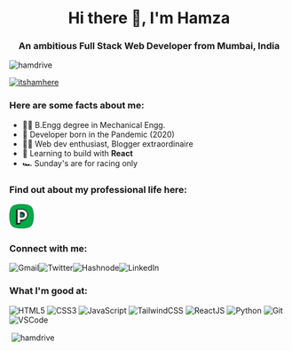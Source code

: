 <h1 align="center">Hi there 👋, I'm Hamza</h1>
<h3 align="center">An ambitious Full Stack Web Developer from Mumbai, India</h3>

<p align="left"> <img src="https://komarev.com/ghpvc/?username=hamdrive&label=Profile%20views&color=0e75b6&style=flat" alt="hamdrive" /> </p>

<p><a href="https://twitter.com/itshamhere" target="blank"><img src="https://img.shields.io/twitter/follow/itshamhere?logo=twitter&color=0e75b6&style=flat-square&label=Follow" alt="itshamhere" /></a> </p>

<h3>Here are some facts about me:</h3>

- 👩‍🎓 B.Engg degree in Mechanical Engg.
- 🧠 Developer born in the Pandemic (2020)
- 👩‍💻 Web dev enthusiast, Blogger extraordinaire
- 🌱 Learning to build with **React**
- 🏎 Sunday's are for racing only

<h3>Find out about my professional life here:</h3>
<a href="https://peerlist.io/hamza"><img height=44 src="https://github.com/Hamdrive/Hamdrive/blob/main/Logo-Primary-LogoMark-Squircle.svg"/></a>

<h3 align="left">Connect with me:</h3>
<a href="mailto:hamzas.husein@gmail.com"><img src="https://img.shields.io/badge/Gmail-D14836?style=for-the-badge&logo=gmail&logoColor=white" alt="Gmail" align="left"/></a> 
<a href="https://twitter.com/itshamhere"><img src="https://img.shields.io/badge/Twitter-1DA1F2?style=for-the-badge&logo=twitter&logoColor=white" alt="Twitter"  align="left"/></a>
<a href="https://hamzahusein.hashnode.dev/"><img src="https://img.shields.io/badge/Hashnode-2962FF?style=for-the-badge&logo=hashnode&logoColor=white" alt="Hashnode" align="left" /> </a>
<a href="https://linkedin.com/in/hamza-husein"><img src="https://img.shields.io/badge/LinkedIn-0077B5?style=for-the-badge&logo=linkedin&logoColor=white" alt="LinkedIn" align="left"/></a>

<br />

<h3 align="left">What I'm good at:</h3>
<p>
<img src="https://img.shields.io/badge/HTML5-E34F26?style=for-the-badge&logo=html5&logoColor=white" alt="HTML5" />
<img src="https://img.shields.io/badge/CSS3-1572B6?style=for-the-badge&logo=css3&logoColor=white" alt="CSS3" />
<img src="https://img.shields.io/badge/JavaScript-F7DF1E?style=for-the-badge&logo=javascript&logoColor=black" alt="JavaScript" />
<img src="https://img.shields.io/badge/Tailwind_CSS-38B2AC?style=for-the-badge&logo=tailwind-css&logoColor=white" alt="TailwindCSS" />
<img src="https://img.shields.io/badge/React-20232A?style=for-the-badge&logo=react&logoColor=61DAFB" alt="ReactJS" />
<img src="https://img.shields.io/badge/Python-3776AB?style=for-the-badge&logo=python&logoColor=white" alt="Python" />
<img src="https://img.shields.io/badge/Git-F05032?style=for-the-badge&logo=git&logoColor=white" alt="Git" /> 
<img src="https://img.shields.io/badge/Visual_Studio_Code-0078D4?style=for-the-badge&logo=visual%20studio%20code&logoColor=white" alt="VSCode" />
</p>

<p>&nbsp;<img align="center" src="https://github-readme-stats.vercel.app/api?username=hamdrive&show_icons=true&&theme=slateorange&hide=issues&count_private=true" alt="hamdrive" /></p>
